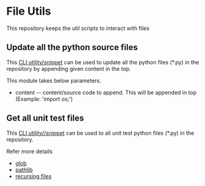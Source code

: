 # File Utils

This repository keeps the util scripts to interact with files

## Update all the python source files
This [CLI utility/snippet](https://github.com/kumvijaya/file-utils/blob/main/append_to_py_source_files.py) can be used to update all the python files (*.py) in the repository by appending given content in the top.

This module takes below parameters.
- content -- content/source code to append. This will be appended in top (Example: 'import os;')

## Get all unit test files
This [CLI utility//snippet](https://github.com/kumvijaya/file-utils/blob/main/get_all_unit_test_files.py) can be used to all unit test python files (*.py) in the repository.

Refer more details 
- [glob](https://docs.python.org/3/library/glob.html)
- [pathlib](https://docs.python.org/3/library/pathlib.html)
- [recursing files](https://www.geeksforgeeks.org/how-to-use-glob-function-to-find-files-recursively-in-python/)